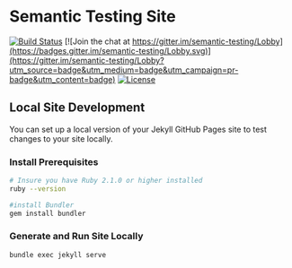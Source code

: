 # Semantic Testing Site
[![Build Status](https://travis-ci.org/testify-project/semantic-testing.github.io.svg?branch=develop)](https://travis-ci.org/testify-project/semantic-testing.github.io)
[![Join the chat at https://gitter.im/semantic-testing/Lobby](https://badges.gitter.im/semantic-testing/Lobby.svg)](https://gitter.im/semantic-testing/Lobby?utm_source=badge&utm_medium=badge&utm_campaign=pr-badge&utm_content=badge)
[![License](https://img.shields.io/badge/Creative%20Commons-BY--SA-lightgrey.svg)](https://github.com/testify-project/semantic-testing.github.io/blob/master/LICENSE.md)

## Local Site Development
You can set up a local version of your Jekyll GitHub Pages site to test changes to your site locally.

### Install Prerequisites
```bash
# Insure you have Ruby 2.1.0 or higher installed
ruby --version

#install Bundler
gem install bundler
```

### Generate and Run Site Locally
```bash
bundle exec jekyll serve
```

